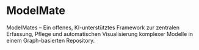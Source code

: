 # ModelMate
ModelMates – Ein offenes, KI-unterstütztes Framework zur zentralen Erfassung, Pflege und automatischen Visualisierung komplexer Modelle in einem Graph-basierten Repository.
